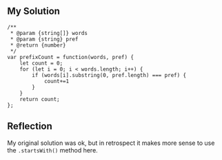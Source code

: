 ## My Solution

```
/**
 * @param {string[]} words
 * @param {string} pref
 * @return {number}
 */
var prefixCount = function(words, pref) {
    let count = 0;
    for (let i = 0; i < words.length; i++) {
        if (words[i].substring(0, pref.length) === pref) {
            count+=1
        }
    }
    return count;
};
```

## Reflection

My original solution was ok, but in retrospect it makes more sense to use the `.startsWith()` method here.
